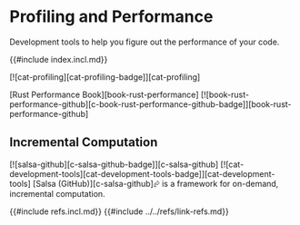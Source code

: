 # Profiling and Performance

Development tools to help you figure out the performance of your code.

{{#include index.incl.md}}

[![cat-profiling][cat-profiling-badge]][cat-profiling]

[Rust Performance Book][book-rust-performance]  [![book-rust-performance-github][c-book-rust-performance-github-badge]][book-rust-performance-github]

## Incremental Computation

[![salsa-github][c-salsa-github-badge]][c-salsa-github]  [![cat-development-tools][cat-development-tools-badge]][cat-development-tools]
[Salsa (GitHub)][c-salsa-github]⮳ is a framework for on-demand, incremental computation.

{{#include refs.incl.md}}
{{#include ../../refs/link-refs.md}}

